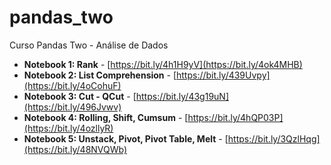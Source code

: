 # pandas_two
Curso Pandas Two - Análise de Dados

* **Notebook 1: Rank** - [https://bit.ly/4h1H9yV](https://bit.ly/4ok4MHB)
* **Notebook 2: List Comprehension** - [https://bit.ly/439Uvpy](https://bit.ly/4oCohuF)
* **Notebook 3: Cut - QCut** - [https://bit.ly/43g19uN](https://bit.ly/496Jvwv)
* **Notebook 4: Rolling, Shift, Cumsum** - [https://bit.ly/4hQP03P](https://bit.ly/4ozllyR)
* **Notebook 5: Unstack, Pivot, Pivot Table, Melt** - [https://bit.ly/3QzlHqg](https://bit.ly/48NVQWb)
